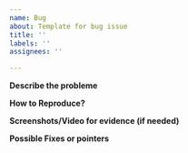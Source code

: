 ```yaml
---
name: Bug
about: Template for bug issue
title: ''
labels: ''
assignees: ''

---
```

**Describe the probleme**

**How to Reproduce?**

**Screenshots/Video for evidence (if needed)**

**Possible Fixes or pointers**

